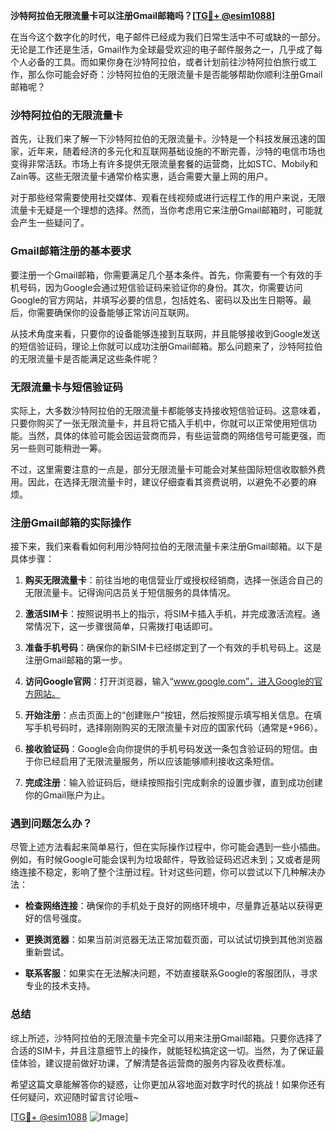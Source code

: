 **沙特阿拉伯无限流量卡可以注册Gmail邮箱吗？[[TG💪+ @esim1088](https://t.me/s/esim1088)]**

在当今这个数字化的时代，电子邮件已经成为我们日常生活中不可或缺的一部分。无论是工作还是生活，Gmail作为全球最受欢迎的电子邮件服务之一，几乎成了每个人必备的工具。而如果你身在沙特阿拉伯，或者计划前往沙特阿拉伯旅行或工作，那么你可能会好奇：沙特阿拉伯的无限流量卡是否能够帮助你顺利注册Gmail邮箱呢？

### 沙特阿拉伯的无限流量卡

首先，让我们来了解一下沙特阿拉伯的无限流量卡。沙特是一个科技发展迅速的国家，近年来，随着经济的多元化和互联网基础设施的不断完善，沙特的电信市场也变得非常活跃。市场上有许多提供无限流量套餐的运营商，比如STC、Mobily和Zain等。这些无限流量卡通常价格实惠，适合需要大量上网的用户。

对于那些经常需要使用社交媒体、观看在线视频或进行远程工作的用户来说，无限流量卡无疑是一个理想的选择。然而，当你考虑用它来注册Gmail邮箱时，可能就会产生一些疑问了。

### Gmail邮箱注册的基本要求

要注册一个Gmail邮箱，你需要满足几个基本条件。首先，你需要有一个有效的手机号码，因为Google会通过短信验证码来验证你的身份。其次，你需要访问Google的官方网站，并填写必要的信息，包括姓名、密码以及出生日期等。最后，你需要确保你的设备能够正常访问互联网。

从技术角度来看，只要你的设备能够连接到互联网，并且能够接收到Google发送的短信验证码，理论上你就可以成功注册Gmail邮箱。那么问题来了，沙特阿拉伯的无限流量卡是否能满足这些条件呢？

### 无限流量卡与短信验证码

实际上，大多数沙特阿拉伯的无限流量卡都能够支持接收短信验证码。这意味着，只要你购买了一张无限流量卡，并且将它插入手机中，你就可以正常使用短信功能。当然，具体的体验可能会因运营商而异，有些运营商的网络信号可能更强，而另一些则可能稍逊一筹。

不过，这里需要注意的一点是，部分无限流量卡可能会对某些国际短信收取额外费用。因此，在选择无限流量卡时，建议仔细查看其资费说明，以避免不必要的麻烦。

### 注册Gmail邮箱的实际操作

接下来，我们来看看如何利用沙特阿拉伯的无限流量卡来注册Gmail邮箱。以下是具体步骤：

1. **购买无限流量卡**：前往当地的电信营业厅或授权经销商，选择一张适合自己的无限流量卡。记得询问店员关于短信服务的具体情况。
   
2. **激活SIM卡**：按照说明书上的指示，将SIM卡插入手机，并完成激活流程。通常情况下，这一步骤很简单，只需拨打电话即可。

3. **准备手机号码**：确保你的新SIM卡已经绑定到了一个有效的手机号码上。这是注册Gmail邮箱的第一步。

4. **访问Google官网**：打开浏览器，输入“www.google.com”，进入Google的官方网站。

5. **开始注册**：点击页面上的“创建账户”按钮，然后按照提示填写相关信息。在填写手机号码时，选择刚刚购买的无限流量卡对应的国家代码（通常是+966）。

6. **接收验证码**：Google会向你提供的手机号码发送一条包含验证码的短信。由于你已经启用了无限流量服务，所以应该能够顺利接收这条短信。

7. **完成注册**：输入验证码后，继续按照指引完成剩余的设置步骤，直到成功创建你的Gmail账户为止。

### 遇到问题怎么办？

尽管上述方法看起来简单易行，但在实际操作过程中，你可能会遇到一些小插曲。例如，有时候Google可能会误判为垃圾邮件，导致验证码迟迟未到；又或者是网络连接不稳定，影响了整个注册过程。针对这些问题，你可以尝试以下几种解决办法：

- **检查网络连接**：确保你的手机处于良好的网络环境中，尽量靠近基站以获得更好的信号强度。
  
- **更换浏览器**：如果当前浏览器无法正常加载页面，可以试试切换到其他浏览器重新尝试。

- **联系客服**：如果实在无法解决问题，不妨直接联系Google的客服团队，寻求专业的技术支持。

### 总结

综上所述，沙特阿拉伯的无限流量卡完全可以用来注册Gmail邮箱。只要你选择了合适的SIM卡，并且注意细节上的操作，就能轻松搞定这一切。当然，为了保证最佳体验，建议提前做好功课，了解清楚各运营商的服务内容及收费标准。

希望这篇文章能解答你的疑惑，让你更加从容地面对数字时代的挑战！如果你还有任何疑问，欢迎随时留言讨论哦~ 

[[TG💪+ @esim1088](https://t.me/s/esim1088) ![Image](https://i.postimg.cc/4NQfJmqS/Snipaste-2025-05-13-00-14-12.png)]